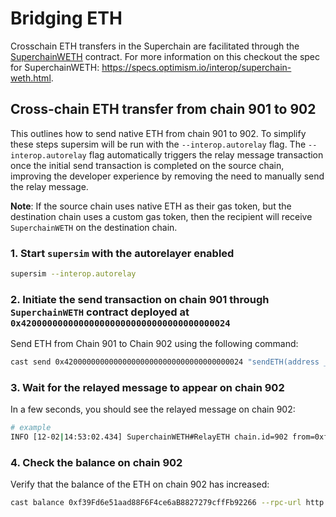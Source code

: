 # Bridging ETH

Crosschain ETH transfers in the Superchain are facilitated through the [SuperchainWETH](https://github.com/ethereum-optimism/optimism/blob/develop/packages/contracts-bedrock/src/L2/SuperchainWETH.sol) contract. For more information on this checkout the spec for SuperchainWETH: https://specs.optimism.io/interop/superchain-weth.html.

## Cross-chain ETH transfer from chain 901 to 902

This outlines how to send native ETH from chain 901 to 902. To simplify these steps supersim will be run with the `--interop.autorelay` flag. The `--interop.autorelay` flag automatically triggers the relay message transaction once the initial send transaction is completed on the source chain, improving the developer experience by removing the need to manually send the relay message.

**Note**: If the source chain uses native ETH as their gas token, but the destination chain uses a custom gas token, then the recipient will receive `SuperchainWETH` on the destination chain.

### 1. Start `supersim` with the autorelayer enabled

```sh
supersim --interop.autorelay 
```


### 2. Initiate the send transaction on chain 901 through `SuperchainWETH` contract deployed at `0x4200000000000000000000000000000000000024`

Send ETH from Chain 901 to Chain 902 using the following command:

```sh
cast send 0x4200000000000000000000000000000000000024 "sendETH(address _to, uint256 _chainId)" 0xf39Fd6e51aad88F6F4ce6aB8827279cffFb92266 902 --value 10ether --rpc-url http://127.0.0.1:9545 --private-key 0xac0974bec39a17e36ba4a6b4d238ff944bacb478cbed5efcae784d7bf4f2ff80
```

### 3. Wait for the relayed message to appear on chain 902

In a few seconds, you should see the relayed message on chain 902:

```sh
# example
INFO [12-02|14:53:02.434] SuperchainWETH#RelayETH chain.id=902 from=0xf39Fd6e51aad88F6F4ce6aB8827279cffFb92266 to=0xf39Fd6e51aad88F6F4ce6aB8827279cffFb92266 amount=10,000,000,000,000,000,000 source=901
```

### 4. Check the balance on chain 902

Verify that the balance of the ETH on chain 902 has increased:

```sh
cast balance 0xf39Fd6e51aad88F6F4ce6aB8827279cffFb92266 --rpc-url http://127.0.0.1:9546
```
